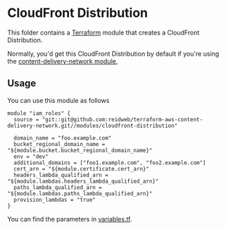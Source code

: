 # CloudFront Distribution

This folder contains a [Terraform](https://www.terraform.io/) module that creates a CloudFront Distribution.

Normally, you'd get this CloudFront Distribution by default if you're using the [content-delivery-network module](https://github.com/reidweb/terraform-aws-content-delivery-network/tree/master), 

## Usage

You can use this module as follows

```hcl
module "iam_roles" {
  source = "git::git@github.com:reidweb/terraform-aws-content-delivery-network.git//modules/cloudfront-distribution"

  domain_name = "foo.example.com"
  bucket_regional_domain_name = "${module.bucket.bucket_regional_domain_name}"
  env = "dev"
  additional_domains = ["foo1.example.com", "foo2.example.com"]
  cert_arn = "${module.certificate.cert_arn}"
  headers_lambda_qualified_arn = "${module.lambdas.headers_lambda_qualified_arn}"
  paths_lambda_qualified_arn = "${module.lambdas.paths_lambda_qualified_arn}"
  provision_lambdas = "true"
}
```
You can find the parameters in [variables.tf](variables.tf).